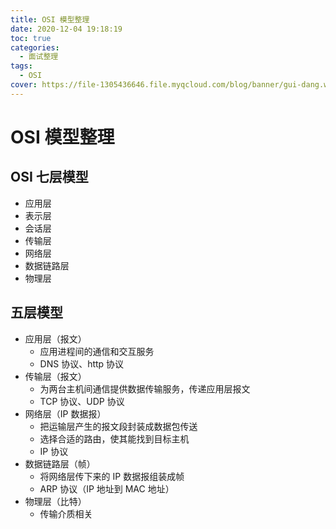 ```yaml
---
title: OSI 模型整理
date: 2020-12-04 19:18:19
toc: true
categories:
  - 面试整理
tags:
  - OSI
cover: https://file-1305436646.file.myqcloud.com/blog/banner/gui-dang.webp
---
```


# OSI 模型整理

## OSI 七层模型

- 应用层
- 表示层
- 会话层
- 传输层
- 网络层
- 数据链路层
- 物理层

## 五层模型

- 应用层（报文）
  - 应用进程间的通信和交互服务
  - DNS 协议、http 协议
- 传输层（报文）
  - 为两台主机间通信提供数据传输服务，传递应用层报文
  - TCP 协议、UDP 协议
- 网络层（IP 数据报）
  - 把运输层产生的报文段封装成数据包传送
  - 选择合适的路由，使其能找到目标主机
  - IP 协议
- 数据链路层（帧）
  - 将网络层传下来的 IP 数据报组装成帧
  - ARP 协议（IP 地址到 MAC 地址）
- 物理层（比特）
  - 传输介质相关
